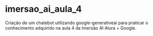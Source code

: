 # imersao_ai_aula_4
Criação de um chatebot utilizando google-generativeai para praticar o conhecimento adquirido na aula 4 da Imersão AI Alura + Google.
